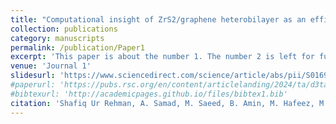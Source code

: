 ```yaml
---
title: "Computational insight of ZrS2/graphene heterobilayer as an efficient anode material "
collection: publications
category: manuscripts
permalink: /publication/Paper1
excerpt: 'This paper is about the number 1. The number 2 is left for future work.'
venue: 'Journal 1'
slidesurl: 'https://www.sciencedirect.com/science/article/abs/pii/S0169433221003809'
#paperurl: 'https://pubs.rsc.org/en/content/articlelanding/2024/ta/d3ta07106e'
#bibtexurl: 'http://academicpages.github.io/files/bibtex1.bib'
citation: 'Shafiq Ur Rehman, A. Samad, M. Saeed, B. Amin, M. Hafeez, M. I. Mir, Z. Ling, Applied Surface Science 551 (2021) 149304 '
---
```

